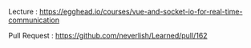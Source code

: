 Lecture : https://egghead.io/courses/vue-and-socket-io-for-real-time-communication

Pull Request : https://github.com/neverlish/Learned/pull/162